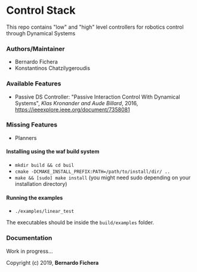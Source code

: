 # Control Stack
This repo contains "low" and "high" level controllers for robotics control through Dynamical Systems

### Authors/Maintainer

- Bernardo Fichera
- Konstantinos Chatzilygeroudis

### Available Features

- Passive DS Controller:
  "Passive Interaction Control With Dynamical Systems", *Klas Kronander and Aude Billard*, 2016, https://ieeexplore.ieee.org/document/7358081

### Missing Features

- Planners

#### Installing using the waf build system

- `mkdir build && cd buil`
- `cmake -DCMAKE_INSTALL_PREFIX:PATH=/path/to/install/dir/ ..`
- `make && [sudo] make install` (you might need sudo depending on your installation directory)

#### Running the examples

- `./examples/linear_test`

The executables should be inside the `build/examples` folder.

### Documentation

Work in progress...

Copyright (c) 2019, **Bernardo Fichera**
